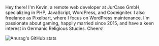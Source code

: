 Hey there! I'm Kevin, a remote web developer at JurCase GmbH, specializing in PHP, JavaScript, WordPress, and Codeigniter. I also freelance as Pixelbart, where I focus on WordPress maintenance. I'm passionate about gaming, happily married since 2015, and have a keen interest in Germanic Religious Studies. Cheers!

![Anurag's GitHub stats](https://github-readme-stats.vercel.app/api?username=pixelbart&theme=transparent)
